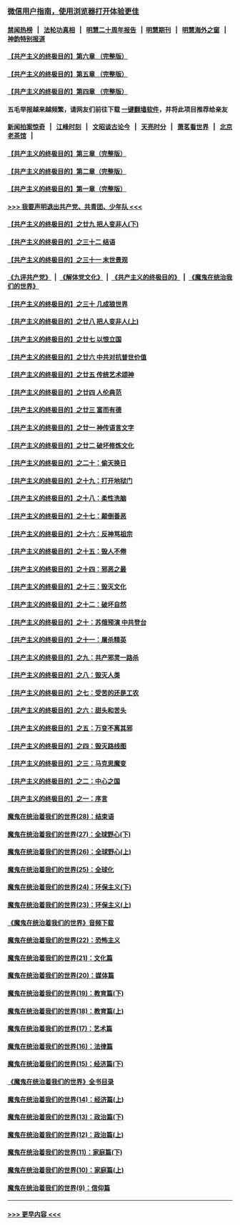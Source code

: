 ### [微信用户指南，使用浏览器打开体验更佳](https://github.com/gfw-breaker/banned-news1/blob/master/indexes/wechat-guide.md?t=0)
#### [禁闻热榜](热点新闻.md?t=0)  &nbsp;&nbsp;|&nbsp;&nbsp; [法轮功真相](https://github.com/gfw-breaker/truth/blob/master/README.md?t=0) &nbsp;&nbsp;|&nbsp;&nbsp; [明慧二十周年报告](https://github.com/gfw-breaker/mh-reports/blob/master/README.md?t=0) &nbsp;&nbsp;|&nbsp;&nbsp;[明慧期刊](https://github.com/gfw-breaker/mh-qikan) &nbsp;&nbsp;|&nbsp;&nbsp; [明慧海外之窗](https://github.com/gfw-breaker/mh-news/blob/master/README.md?t=0) &nbsp;&nbsp;|&nbsp;&nbsp; [神韵特别报道](https://github.com/gfw-breaker/mh-news/blob/master/shenyun.md?t=0)
#### [【共产主义的终极目的】第六章 （完整版）](../pages/nsc422/n11428913.md?t=02172211) 
#### [【共产主义的终极目的】第五章 （完整版）](../pages/nsc422/n11428912.md?t=02172211) 
#### [【共产主义的终极目的】第四章 （完整版）](../pages/nsc422/n11428907.md?t=02172211) 
#### 五毛举报越来越频繁，请网友们前往下载 [一键翻墙软件](https://github.com/gfw-breaker/ssr-accounts)，并将此项目推荐给亲友
#### [新闻拍案惊奇](https://github.com/gfw-breaker/banned-news1/blob/master/pages/link4.md) &nbsp;&nbsp;|&nbsp;&nbsp; [江峰时刻](https://github.com/gfw-breaker/banned-news1/blob/master/pages/link4.md) &nbsp;&nbsp;|&nbsp;&nbsp; [文昭谈古论今](https://github.com/gfw-breaker/banned-news1/blob/master/pages/link4.md) &nbsp;&nbsp;|&nbsp;&nbsp; [天亮时分](https://github.com/gfw-breaker/banned-news1/blob/master/pages/link4.md) &nbsp;&nbsp;|&nbsp;&nbsp; [萧茗看世界](https://github.com/gfw-breaker/banned-news1/blob/master/pages/link4.md) &nbsp;&nbsp;|&nbsp;&nbsp; [北京老茶馆](https://github.com/gfw-breaker/banned-news1/blob/master/pages/link4.md) &nbsp;&nbsp;|&nbsp;&nbsp; 
#### [【共产主义的终极目的】第三章（完整版）](../pages/nsc422/n11428848.md?t=02172211) 
#### [【共产主义的终极目的】第二章（完整版）](../pages/nsc422/n11428831.md?t=02172211) 
#### [【共产主义的终极目的】第一章（完整版）](../pages/nsc422/n11417651.md?t=02172211) 
#### [>>> 我要声明退出共产党、共青团、少年队 <<<](https://github.com/begood0513/goodnews/blob/master/quit/letter.md) 
#### [【共产主义的终极目的】之廿九 把人变非人(下)](../pages/nsc422/n11344140.md?t=02172211) 
#### [【共产主义的终极目的】之三十二 结语](../pages/nsc422/n11360535.md?t=02172211) 
#### [【共产主义的终极目的】之三十一 末世景观](../pages/nsc422/n11351129.md?t=02172211) 
#### [《九评共产党》](https://github.com/begood0513/9ping.md/blob/master/README.md) &nbsp;|&nbsp; [《解体党文化》](../../../../jtdwh.md/blob/master/README.md)  &nbsp;|&nbsp; [《共产主义的终极目的》](../../../../gczydzjmd.md/blob/master/README.md) &nbsp;|&nbsp; [《魔鬼在统治我们的世界》](../../../../mgztzwmdsj.md/blob/master/README.md) 
#### [【共产主义的终极目的】之三十 几成狼世界](../pages/nsc422/n11348280.md?t=02172211) 
#### [【共产主义的终极目的】之廿八 把人变非人(上)](../pages/nsc422/n11340492.md?t=02172211) 
#### [【共产主义的终极目的】之廿七 以恨立国](../pages/nsc422/n11336944.md?t=02172211) 
#### [【共产主义的终极目的】之廿六 中共对抗普世价值](../pages/nsc422/n11324785.md?t=02172211) 
#### [【共产主义的终极目的】之廿五 传统艺术颂神](../pages/nsc422/n11296396.md?t=02172211) 
#### [【共产主义的终极目的】之廿四 人伦典范](../pages/nsc422/n11296397.md?t=02172211) 
#### [【共产主义的终极目的】之廿三 富而有德](../pages/nsc422/n11283598.md?t=02172211) 
#### [【共产主义的终极目的】之廿一 神传语言文字](../pages/nsc422/n11263265.md?t=02172211) 
#### [【共产主义的终极目的】之廿二 破坏修炼文化](../pages/nsc422/n11245728.md?t=02172211) 
#### [【共产主义的终极目的】之二十：偷天换日](../pages/nsc422/n11238846.md?t=02172211) 
#### [【共产主义的终极目的】之十九：打开地狱门](../pages/nsc422/n11206376.md?t=02172211) 
#### [【共产主义的终极目的】之十八：柔性洗脑](../pages/nsc422/n11199994.md?t=02172211) 
#### [【共产主义的终极目的】之十七：颠倒善恶](../pages/nsc422/n11179782.md?t=02172211) 
#### [【共产主义的终极目的】之十六：反神骂祖宗](../pages/nsc422/n11166798.md?t=02172211) 
#### [【共产主义的终极目的】之十五：毁人不倦](../pages/nsc422/n11166792.md?t=02172211) 
#### [【共产主义的终极目的】之十四：邪恶之最](../pages/nsc422/n11150249.md?t=02172211) 
#### [【共产主义的终极目的】之十三：毁灭文化](../pages/nsc422/n11135227.md?t=02172211) 
#### [【共产主义的终极目的】之十二：破坏自然](../pages/nsc422/n11135214.md?t=02172211) 
#### [【共产主义的终极目的】之十：苏俄预演 中共登台](../pages/nsc422/n11118424.md?t=02172211) 
#### [【共产主义的终极目的】之十一：屠杀精英](../pages/nsc422/n11118442.md?t=02172211) 
#### [【共产主义的终极目的】之九：共产邪灵一路杀](../pages/nsc422/n11114139.md?t=02172211) 
#### [【共产主义的终极目的】之八：毁灭人类](../pages/nsc422/n11108503.md?t=02172211) 
#### [【共产主义的终极目的】之七：受苦的还是工农](../pages/nsc422/n11101809.md?t=02172211) 
#### [【共产主义的终极目的】之六：甜头和苦头](../pages/nsc422/n11096971.md?t=02172211) 
#### [【共产主义的终极目的】之五：万变不离其邪](../pages/nsc422/n11091285.md?t=02172211) 
#### [【共产主义的终极目的】之四：毁灭路线图](../pages/nsc422/n11086284.md?t=02172211) 
#### [【共产主义的终极目的】之三：马克思魔变](../pages/nsc422/n11061941.md?t=02172211) 
#### [【共产主义的终极目的】之二：中心之国](../pages/nsc422/n11047728.md?t=02172211) 
#### [【共产主义的终极目的】之一：序言](../pages/nsc422/n11086077.md?t=02172211) 
#### [魔鬼在统治着我们的世界(28)：结束语](../pages/nsc422/n10936246.md?t=02172211) 
#### [魔鬼在统治着我们的世界(27)：全球野心(下)](../pages/nsc422/n10928319.md?t=02172211) 
#### [魔鬼在统治着我们的世界(26)：全球野心(上)](../pages/nsc422/n10900318.md?t=02172211) 
#### [魔鬼在统治着我们的世界(25)：全球化](../pages/nsc422/n10788205.md?t=02172211) 
#### [魔鬼在统治着我们的世界(24)：环保主义(下)](../pages/nsc422/n10695307.md?t=02172211) 
#### [魔鬼在统治着我们的世界(23)：环保主义(上)](../pages/nsc422/n10688613.md?t=02172211) 
#### [《魔鬼在统治着我们的世界》音频下载](../pages/nsc422/n10635553.md?t=02172211) 
#### [魔鬼在统治着我们的世界(22)：恐怖主义](../pages/nsc422/n10614727.md?t=02172211) 
#### [魔鬼在统治着我们的世界(21)：文化篇](../pages/nsc422/n10597706.md?t=02172211) 
#### [魔鬼在统治着我们的世界(20)：媒体篇](../pages/nsc422/n10586579.md?t=02172211) 
#### [魔鬼在统治着我们的世界(19)：教育篇(下)](../pages/nsc422/n10564808.md?t=02172211) 
#### [魔鬼在统治着我们的世界(18)：教育篇(上)](../pages/nsc422/n10526970.md?t=02172211) 
#### [魔鬼在统治着我们的世界(17)：艺术篇](../pages/nsc422/n10499093.md?t=02172211) 
#### [魔鬼在统治着我们的世界(16)：法律篇](../pages/nsc422/n10485969.md?t=02172211) 
#### [魔鬼在统治着我们的世界(15)：经济篇(下)](../pages/nsc422/n10469975.md?t=02172211) 
#### [《魔鬼在统治着我们的世界》全书目录](../pages/nsc422/n10464261.md?t=02172211) 
#### [魔鬼在统治着我们的世界(14)：经济篇(上)](../pages/nsc422/n10457370.md?t=02172211) 
#### [魔鬼在统治着我们的世界(13)：政治篇(下)](../pages/nsc422/n10448270.md?t=02172211) 
#### [魔鬼在统治着我们的世界(12)：政治篇(上)](../pages/nsc422/n10444576.md?t=02172211) 
#### [魔鬼在统治着我们的世界(11)：家庭篇(下)](../pages/nsc422/n10440961.md?t=02172211) 
#### [魔鬼在统治着我们的世界(10)：家庭篇(上)](../pages/nsc422/n10435448.md?t=02172211) 
#### [魔鬼在统治着我们的世界(9)：信仰篇](../pages/nsc422/n10432159.md?t=02172211) 

----
#### [ >>> 更早内容 <<< ](../indexes/nsc422-earlier.md)
